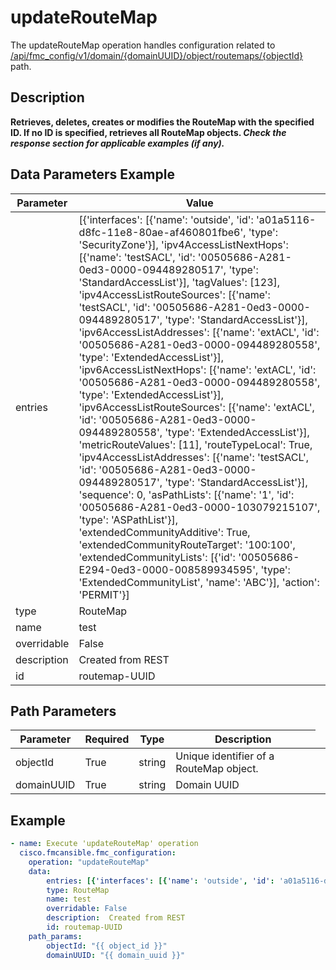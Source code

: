 # updateRouteMap

The updateRouteMap operation handles configuration related to [/api/fmc_config/v1/domain/{domainUUID}/object/routemaps/{objectId}](/paths//api/fmc_config/v1/domain/{domain_uuid}/object/routemaps/{object_id}.md) path.&nbsp;
## Description
**Retrieves, deletes, creates or modifies the RouteMap with the specified ID. If no ID is specified, retrieves all RouteMap objects. _Check the response section for applicable examples (if any)._**

## Data Parameters Example
| Parameter | Value |
| --------- | -------- |
| entries | [{'interfaces': [{'name': 'outside', 'id': 'a01a5116-d8fc-11e8-80ae-af460801fbe6', 'type': 'SecurityZone'}], 'ipv4AccessListNextHops': [{'name': 'testSACL', 'id': '00505686-A281-0ed3-0000-094489280517', 'type': 'StandardAccessList'}], 'tagValues': [123], 'ipv4AccessListRouteSources': [{'name': 'testSACL', 'id': '00505686-A281-0ed3-0000-094489280517', 'type': 'StandardAccessList'}], 'ipv6AccessListAddresses': [{'name': 'extACL', 'id': '00505686-A281-0ed3-0000-094489280558', 'type': 'ExtendedAccessList'}], 'ipv6AccessListNextHops': [{'name': 'extACL', 'id': '00505686-A281-0ed3-0000-094489280558', 'type': 'ExtendedAccessList'}], 'ipv6AccessListRouteSources': [{'name': 'extACL', 'id': '00505686-A281-0ed3-0000-094489280558', 'type': 'ExtendedAccessList'}], 'metricRouteValues': [11], 'routeTypeLocal': True, 'ipv4AccessListAddresses': [{'name': 'testSACL', 'id': '00505686-A281-0ed3-0000-094489280517', 'type': 'StandardAccessList'}], 'sequence': 0, 'asPathLists': [{'name': '1', 'id': '00505686-A281-0ed3-0000-103079215107', 'type': 'ASPathList'}], 'extendedCommunityAdditive': True, 'extendedCommunityRouteTarget': '100:100', 'extendedCommunityLists': [{'id': '00505686-E294-0ed3-0000-008589934595', 'type': 'ExtendedCommunityList', 'name': 'ABC'}], 'action': 'PERMIT'}] |
| type | RouteMap |
| name | test |
| overridable | False |
| description |  Created from REST |
| id | routemap-UUID |

## Path Parameters
| Parameter | Required | Type | Description |
| --------- | -------- | ---- | ----------- |
| objectId | True | string <td colspan=3> Unique identifier of a RouteMap object. |
| domainUUID | True | string <td colspan=3> Domain UUID |

## Example
```yaml
- name: Execute 'updateRouteMap' operation
  cisco.fmcansible.fmc_configuration:
    operation: "updateRouteMap"
    data:
        entries: [{'interfaces': [{'name': 'outside', 'id': 'a01a5116-d8fc-11e8-80ae-af460801fbe6', 'type': 'SecurityZone'}], 'ipv4AccessListNextHops': [{'name': 'testSACL', 'id': '00505686-A281-0ed3-0000-094489280517', 'type': 'StandardAccessList'}], 'tagValues': [123], 'ipv4AccessListRouteSources': [{'name': 'testSACL', 'id': '00505686-A281-0ed3-0000-094489280517', 'type': 'StandardAccessList'}], 'ipv6AccessListAddresses': [{'name': 'extACL', 'id': '00505686-A281-0ed3-0000-094489280558', 'type': 'ExtendedAccessList'}], 'ipv6AccessListNextHops': [{'name': 'extACL', 'id': '00505686-A281-0ed3-0000-094489280558', 'type': 'ExtendedAccessList'}], 'ipv6AccessListRouteSources': [{'name': 'extACL', 'id': '00505686-A281-0ed3-0000-094489280558', 'type': 'ExtendedAccessList'}], 'metricRouteValues': [11], 'routeTypeLocal': True, 'ipv4AccessListAddresses': [{'name': 'testSACL', 'id': '00505686-A281-0ed3-0000-094489280517', 'type': 'StandardAccessList'}], 'sequence': 0, 'asPathLists': [{'name': '1', 'id': '00505686-A281-0ed3-0000-103079215107', 'type': 'ASPathList'}], 'extendedCommunityAdditive': True, 'extendedCommunityRouteTarget': '100:100', 'extendedCommunityLists': [{'id': '00505686-E294-0ed3-0000-008589934595', 'type': 'ExtendedCommunityList', 'name': 'ABC'}], 'action': 'PERMIT'}]
        type: RouteMap
        name: test
        overridable: False
        description:  Created from REST
        id: routemap-UUID
    path_params:
        objectId: "{{ object_id }}"
        domainUUID: "{{ domain_uuid }}"

```